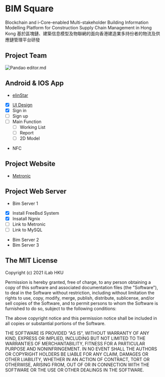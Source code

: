 # BIM Square
Blockchain and i-Core-enabled Multi-stakeholder Building Information Modelling Platform for Construction Supply Chain Management in Hong Kong 
基於區塊鏈、建築信息模型及物聯網的面向香港建造業多持份者的物流及供應鏈管理平台研發

## Project Team
![Pandao editor.md](https://ilab.hku.hk/content/uploads/2020/11/ilab.jpg "iLab")

## Android & IOS App
* [elinStar](https://github.com/JJJeremy108/BIM_App/tree/master/flutter_login-signup_demo-master/flutter_login-signup_demo-master)
- [x] [UI Design](https://modao.cc/app/4a060c5cb04fd125e11c47b1dad83bb973e32845?simulator_type=device&sticky)
- [x] Sign in
- [ ] Sign up
- [ ] Main Function
    - [ ] Working List
    - [ ] Report
    - [ ] 2D Model
* NFC

##  Project Website
* [Metronic](https://keenthemes.com/metronic/ "Metronic")

##  Project Web Server
* Bim Server 1
- [x] Install FreeBsd System
- [x] Insatall Ngnix
- [ ] Link to Metronic
- [ ] Link to MySQL

* Bim Server 2
* Bim Server 3

## The MIT License

Copyright (c) 2021 iLab HKU

Permission is hereby granted, free of charge, to any person obtaining a copy of this software and associated documentation files (the "Software"), to deal in the Software without restriction, including without limitation the rights to use, copy, modify, merge, publish, distribute, sublicense, and/or sell copies of the Software, and to permit persons to whom the Software is furnished to do so, subject to the following conditions:

The above copyright notice and this permission notice shall be included in all copies or substantial portions of the Software.

THE SOFTWARE IS PROVIDED "AS IS", WITHOUT WARRANTY OF ANY KIND, EXPRESS OR IMPLIED, INCLUDING BUT NOT LIMITED TO THE WARRANTIES OF MERCHANTABILITY, FITNESS FOR A PARTICULAR PURPOSE AND NONINFRINGEMENT. IN NO EVENT SHALL THE AUTHORS OR COPYRIGHT HOLDERS BE LIABLE FOR ANY CLAIM, DAMAGES OR OTHER LIABILITY, WHETHER IN AN ACTION OF CONTRACT, TORT OR OTHERWISE, ARISING FROM, OUT OF OR IN CONNECTION WITH THE SOFTWARE OR THE USE OR OTHER DEALINGS IN THE SOFTWARE.
